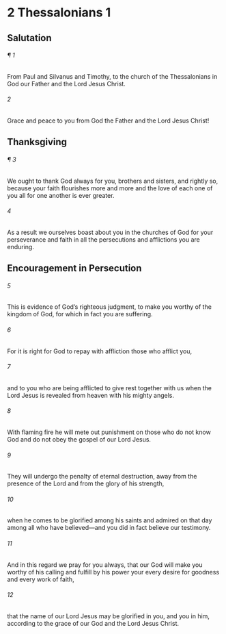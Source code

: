 # 2 Thessalonians 1
## Salutation
###### ¶ 1
From Paul and Silvanus and Timothy, to the church of the Thessalonians in God our Father and the Lord Jesus Christ.
###### 2
Grace and peace to you from God the Father and the Lord Jesus Christ!
## Thanksgiving
###### ¶ 3
We ought to thank God always for you, brothers and sisters, and rightly so, because your faith flourishes more and more and the love of each one of you all for one another is ever greater.
###### 4
As a result we ourselves boast about you in the churches of God for your perseverance and faith in all the persecutions and afflictions you are enduring.
## Encouragement in Persecution
###### 5
This is evidence of God’s righteous judgment, to make you worthy of the kingdom of God, for which in fact you are suffering.
###### 6
For it is right for God to repay with affliction those who afflict you,
###### 7
and to you who are being afflicted to give rest together with us when the Lord Jesus is revealed from heaven with his mighty angels.
###### 8
With flaming fire he will mete out punishment on those who do not know God and do not obey the gospel of our Lord Jesus.
###### 9
They will undergo the penalty of eternal destruction, away from the presence of the Lord and from the glory of his strength,
###### 10
when he comes to be glorified among his saints and admired on that day among all who have believed—and you did in fact believe our testimony.
###### 11
And in this regard we pray for you always, that our God will make you worthy of his calling and fulfill by his power your every desire for goodness and every work of faith,
###### 12
that the name of our Lord Jesus may be glorified in you, and you in him, according to the grace of our God and the Lord Jesus Christ.
